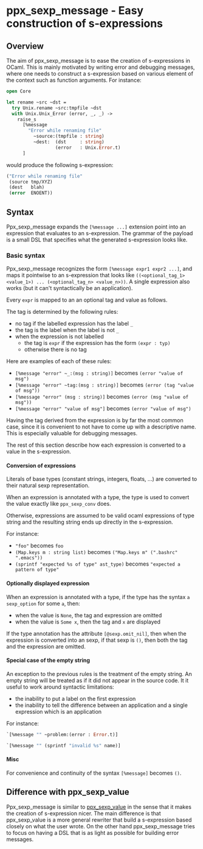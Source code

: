 ppx_sexp_message - Easy construction of s-expressions
=====================================================

Overview
--------

The aim of ppx\_sexp\_message is to ease the creation of s-expressions
in OCaml.  This is mainly motivated by writing error and debugging
messages, where one needs to construct a s-expression based on various
element of the context such as function arguments.  For instance:

```ocaml
open Core

let rename ~src ~dst =
  try Unix.rename ~src:tmpfile ~dst
  with Unix.Unix_Error (error, _, _) ->
    raise_s
      [%message
        "Error while renaming file"
          ~source:(tmpfile : string)
          ~dest:  (dst     : string)
                  (error   : Unix.Error.t)
      ]
```

would produce the following s-expression:

```scheme
("Error while renaming file"
 (source tmp/XYZ)
 (dest   blah)
 (error  ENOENT))
```

Syntax
------

Ppx\_sexp\_message expands the `[%message ...]` extension point into
an expression that evaluates to an s-expression. The grammar of the
payload is a small DSL that specifies what the generated s-expression
looks like.

### Basic syntax

Ppx\_sexp\_message recognizes the form `[%message expr1 expr2 ...]`,
and maps it pointwise to an s-expression that looks like
`((<optional_tag_1> <value_1>) ... (<optional_tag_n> <value_n>))`.
A single expression also works (but it can't syntactically be an application).

Every `expr` is mapped to an an optional tag and value as follows.

The tag is determined by the following rules:

- no tag if the labelled expression has the label `_`
- the tag is the label when the label is not `_`
- when the expression is not labelled
    - the tag is `expr` if the expression has the form `(expr : typ)`
    - otherwise there is no tag

Here are examples of each of these rules:

- `[%message "error" ~_:(msg : string)]` becomes `(error "value of msg")`
- `[%message "error" ~tag:(msg : string)]` becomes `(error (tag "value of msg"))`
- `[%message "error" (msg : string)]` becomes `(error (msg "value of msg"))`
- `[%message "error" "value of msg"]` becomes `(error "value of msg")`

Having the tag derived from the expression is by far the most common
case, since it is convenient to not have to come up with a descriptive
name. This is especially valuable for debugging messages.

The rest of this section describe how each expression is converted
to a value in the s-expression.

#### Conversion of expressions

Literals of base types (constant strings, integers, floats, ...) are
converted to their natural sexp representation.

When an expression is annotated with a type, the type is used to
convert the value exactly like `ppx_sexp_conv` does.

Otherwise, expressions are assumed to be valid ocaml expressions of
type string and the resulting string ends up directly in the
s-expression.

For instance:

- `"foo"` becomes `foo`
- `(Map.keys m : string list)` becomes `("Map.keys m" (".bashrc" ".emacs"))`
- `(sprintf "expected %s of type" ast_type)` becomes `"expected a pattern of type"`

#### Optionally displayed expression

When an expression is annotated with a type, if the type has the
syntax `a sexp_option` for some `a`, then:

- when the value is `None`, the tag and expression are omitted
- when the value is  `Some x`, then the tag and `x` are displayed

If the type annotation has the attribute `[@sexp.omit_nil]`, then when
the expression is converted into an sexp, if that sexp is `()`, then
both the tag and the expression are omitted.

#### Special case of the empty string

An exception to the previous rules is the treatment of the empty
string. An empty string will be treated as if it did not appear in the
source code. It it useful to work around syntactic limitations:

- the inability to put a label on the first expression
- the inability to tell the difference between an application and a
single expression which is an application

For instance:

```ocaml
`[%message "" ~problem:(error : Error.t)]
```

```ocaml
`[%message "" (sprintf "invalid %s" name)]
```

#### Misc

For convenience and continuity of the syntax `[%message]` becomes
`()`.

Difference with ppx\_sexp\_value
--------------------------------

Ppx\_sexp\_message is similar to
[ppx_sexp_value](https://github.com/janestreet/ppx_sexp_value) in the
sense that it makes the creation of s-expression nicer. The main
difference is that ppx\_sexp\_value is a more general rewriter that
build a s-expression based closely on what the user wrote. On the
other hand ppx\_sexp\_message tries to focus on having a DSL that is
as light as possible for building error messages.
